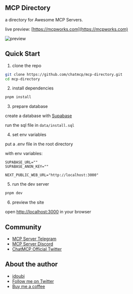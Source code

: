 ## MCP Directory

a directory for Awesome MCP Servers.

live preview: [https://mcpworks.com](https://mcpworks.com)

![preview](./preview.png)

## Quick Start

1. clone the repo

```bash
git clone https://github.com/chatmcp/mcp-directory.git
cd mcp-directory
```

2. install dependencies

```bash
pnpm install
```

3. prepare database

create a database with [Supabase](https://supabase.com/)

run the sql file in `data/install.sql`

4. set env variables

put a .env file in the root directory

with env variables:

```env
SUPABASE_URL=""
SUPABASE_ANON_KEY=""

NEXT_PUBLIC_WEB_URL="http://localhost:3000"
```

5. run the dev server

```bash
pnpm dev
```

6. preview the site

open [http://localhost:3000](http://localhost:3000) in your browser

## Community

- [MCP Server Telegram](https://t.me/+N0gv4O9SXio2YWU1)
- [MCP Server Discord](https://discord.gg/RsYPRrnyqg)
- [ChatMCP Official Twitter](https://x.com/chatmcp)

## About the author

- [idoubi](https://bento.me/idoubi)
- [Follow me on Twitter](https://x.com/idoubicv)
- [Buy me a coffee](https://www.buymeacoffee.com/idoubi)
